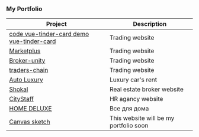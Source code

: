 ### My Portfolio

<table>
  <thead>
    <tr>
      <th>Project</th>
      <th>Description</th>
    </tr>
  </thead>
  <tbody>
      <tr>
        <td>
        <a href="https://github.com/deestan777/vue-tinder-card/">code vue-tinder-card </a> <a href="https://deestan.kosa4evka.org"> demo vue-tinder-card</a>
        </td>
        <td>
        Trading website
        </td>
    </tr>
    <tr>
      <td>
        <a href="https://deestan777.github.io/marketplus/">Marketplus</a>
      </td>
      <td>
        Trading website
      </td>
    </tr>
    <tr>
      <td>
        <a href="https://deestan777.github.io/broker-unity/">Broker-unity</a>
      </td>
      <td>
       Trading website
      </td>
    </tr>
    <tr>
      <td>
        <a href="https://deestan777.github.io/traders-chain/">traders-chain</a>
      </td>
      <td>
       Trading website
      </td>
    </tr>
    <tr>
      <td>
        <a href="https://auto-luxury.com/">Auto Luxury</a>
      </td>
      <td>
        Luxury car's rent 
      </td>
    </tr>
    <tr>
      <td>
        <a href="https://shokal.kiev.ua/">Shokal</a>
      </td>
      <td>
        Real estate broker website
      </td>
    </tr>
    <tr>
      <td>
        <a href="http://citystaff.com.ua/">CityStaff</a>
      </td>
      <td>
        HR agancy website
      </td>
    </tr>
        <tr>
      <td>
        <a href="https://homedeluxe.com.ua/">HOME DELUXE</a>
      </td>
      <td>
        Все для дома 
      </td>
    </tr>
    <tr>
      <td>
        <a href="http://diana.kosa4evka.org/">Canvas sketch</a>
      </td>
      <td>
                                             This website will be my portfolio soon
      </td>
    </tr>
  </tbody>
</table>
